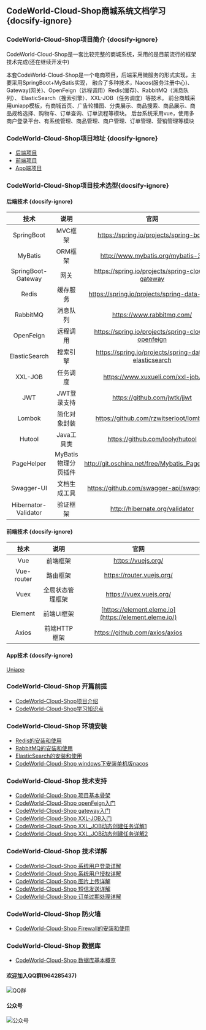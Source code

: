 ## CodeWorld-Cloud-Shop商城系统文档学习 {docsify-ignore}
### CodeWorld-Cloud-Shop项目简介 {docsify-ignore}
CodeWorld-Cloud-Shop是一套比较完整的商城系统，采用的是目前流行的框架技术完成(还在继续开发中)

本套CodeWorld-Cloud-Shop是一个电商项目，后端采用微服务的形式实现，主要采用SpringBoot+MyBatis实现，
融合了多种技术，Nacos(服务注册中心)、Gateway(网关)、OpenFeign（远程调用）Redis(缓存)、RabbitMQ（消息队列）、
ElasticSearch（搜索引擎）、XXL-JOB（任务调度）等技术。
前台商城采用uniapp模板，有商城首页、广告轮播图、分类展示、商品搜索、商品展示、商品规格选择、购物车、订单查询、订单流程等模块。
后台系统采用vue，使用多商户登录平台、有系统管理、商品管理、商户管理、订单管理、营销管理等模块
### CodeWorld-Cloud-Shop项目地址 {docsify-ignore}
* [后端项目](https://github.com/javaenigneer/codeworld-cloud-shop-api)
* [前端项目](https://github.com/javaenigneer/code-shop-system)
* [App端项目](https://github.com/javaenigneer/code-shop-app)
### CodeWorld-Cloud-Shop项目技术选型{docsify-ignore}
#### 后端技术 {docsify-ignore}

|         技术         |        说明         |                         官网                         |
| :------------------: | :-----------------: | :--------------------------------------------------: |
|      SpringBoot      |       MVC框架       |        https://spring.io/projects/spring-boot        |
|       MyBatis        |       ORM框架       |          http://www.mybatis.org/mybatis-3/           |
|  SpringBoot-Gateway  |        网关         |   https://spring.io/projects/spring-cloud-gateway    |
|        Redis         |      缓存服务       |     https://spring.io/projects/spring-data-redis     |
|       RabbitMQ       |      消息队列       |              https://www.rabbitmq.com/               |
|      OpenFeign       |      远程调用       |  https://spring.io/projects/spring-cloud-openfeign   |
|    ElasticSearch     |      搜索引擎       | https://spring.io/projects/spring-data-elasticsearch |
|       XXL-JOB        |      任务调度       |           https://www.xuxueli.com/xxl-job/           |
|         JWT          |     JWT登录支持     |             https://github.com/jwtk/jjwt             |
|        Lombok        |    简化对象封装     |        https://github.com/rzwitserloot/lombok        |
|        Hutool        |     Java工具类      |           https://github.com/looly/hutool            |
|      PageHelper      | MyBatis物理分页插件 |    http://git.oschina.net/free/Mybatis_PageHelper    |
|      Swagger-UI      |    文档生成工具     |      https://github.com/swagger-api/swagger-ui       |
| Hibernator-Validator |      验证框架       |            http://hibernate.org/validator            |
#### 前端技术 {docsify-ignore}

|    技术    |       说明       |                         官网                          |
| :--------: | :--------------: | :---------------------------------------------------: |
|    Vue     |     前端框架     |                  https://vuejs.org/                   |
| Vue-router |     路由框架     |               https://router.vuejs.org/               |
|    Vuex    | 全局状态管理框架 |                https://vuex.vuejs.org/                |
|  Element   |    前端UI框架    | [https://element.eleme.io](https://element.eleme.io/) |
|   Axios    |   前端HTTP框架   |            https://github.com/axios/axios             |

#### App技术 {docsify-ignore}
[Uniapp](https://uniapp.dcloud.net.cn/)

### CodeWorld-Cloud-Shop 开篇前提
* [CodeWorld-Cloud-Shop项目介绍](preface/project-introduction.md)
* [CodeWorld-Cloud-Shop学习知识点](preface/project-study.md)

### CodeWorld-Cloud-Shop 环境安装 
* [Redis的安装和使用](environmental-installation/environmental-installation-redis.md)
* [RabbitMQ的安装和使用](environmental-installation/environmental-installation-rabbitmq.md)
* [ElasticSearch的安装和使用](environmental-installation/environmental-installation-elasticsearch.md)
* [CodeWorld-Cloud-Shop windows下安装单机版nacos](environmental-installation/windows-installation-nacos.md)

### CodeWorld-Cloud-Shop 技术支持 
* [CodeWorld-Cloud-Shop 项目基本骨架](technology/basic-skeleton.md)
* [CodeWorld-Cloud-Shop openFeign入门](technology/SpringBoot-openFeign.md)
* [CodeWorld-Cloud-Shop gateway入门](technology/SpringBoot-Gateway.md)
* [CodeWorld-Cloud-Shop XXL-JOB入门](technology/xxl-job-get-started.md)
* [CodeWorld-Cloud-Shop XXL_JOB动态创建任务详解1](technology/xxl-job-customize.md)
* [CodeWorld-Cloud-Shop XXL_JOB动态创建任务详解2](technology/xxl-job-customize-two.md)


### CodeWorld-Cloud-Shop 技术详解
* [CodeWorld-Cloud-Shop 系统用户登录详解](technical-details/system-login.md)
* [CodeWorld-Cloud-Shop 系统用户授权详解](technical-details/system-authorization.md)
* [CodeWorld-Cloud-Shop 图片上传详解](technical-details/upload-service-image.md)
* [CodeWorld-Cloud-Shop 短信发送详解](technical-details/sms-service-send-message.md)
* [CodeWorld-Cloud-Shop 订单过期处理详解](technical-details/order-redis-expire-listener.md)

### CodeWorld-Cloud-Shop 防火墙 
* [CodeWorld-Cloud-Shop Firewall的安装和使用](firewall/firewall-use.md)

### CodeWorld-Cloud-Shop 数据库 
* [CodeWorld-Cloud-Shop 数据库基本概览](database/basic-overview.md)


#### 欢迎加入QQ群(964285437)
![QQ群](https://fcblog-1300450814.cos.ap-chengdu.myqcloud.com/2020/hexoblog/temp_qrcode_share_964285437.png)
#### 公众号
![公众号](https://codeworld-cloud-shop-1300450814.cos.ap-chengdu.myqcloud.com/qrcode_for_gh_e90987068371_258.jpg)

